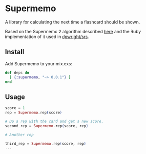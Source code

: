 Supermemo
=========

A library for calculating the next time a flashcard should be shown.

Based on the Supermemo 2 algorithm described [here](http://www.supermemo.com/english/ol/sm2.htm) and the Ruby implementation of it used in [dpwright/srs](https://github.com/dpwright/srs).

## Install

Add Supermemo to your mix.exs:

```elixir
def deps do
  [ {:supermemo, "~> 0.0.1"} ]
end
```

## Usage

```elixir
score = 1
rep = Supermemo.rep(score)

# Do a rep with the card and get a new score.
second_rep = Supermemo.rep(score, rep)

# Another rep

third_rep = Supermemo.rep(score, rep)
...
```

